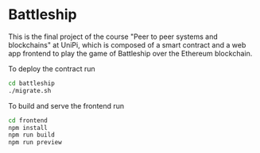 # Battleship

This is the final project of the course "Peer to peer systems and blockchains" at UniPi, which is composed of a smart contract and a web app frontend to play the game of Battleship over the Ethereum blockchain.

To deploy the contract run
```bash
cd battleship
./migrate.sh
```

To build and serve the frontend run
```bash
cd frontend
npm install
npm run build
npm run preview
```
